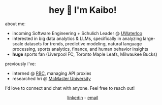 <h1 align="center">hey 👋 I'm Kaibo!</h1>

<p>about me:</p>
<ul>
  <li>incoming Software Engineering + Schulich Leader @ <a href="https://uwaterloo.ca" target="_blank">UWaterloo</a></li>
  <li>interested in big data analytics & LLMs, specifically in analyzing large-scale datasets for trends, predictive modeling, natural language processing, sports analytics, finance, and human behavior insights</li>
  <li><b>huge</b> sports fan (Liverpool FC, Toronto Maple Leafs, Milwaukee Bucks)</li>
</ul>

<p>previously i've:</p>
<ul>
  <li>interned @ <a href="https://www.rbc.com/" target="_blank">RBC</a>, managing API proxies</li>
  <li>researched hri @ <a href="https://www.mcmaster.ca/" target="_blank">McMaster University</a></li>
</ul>

<p>I'd love to connect and chat with anyone. Feel free to reach out!</p>

<div align="center">
  <a href="https://www.linkedin.com/in/kaibo88/" target="_blank">linkedin</a>
  <span> - </span>
  <a href="mailto:kaibo.huang@outlook.com?subject=%20Subject&body=%20Body" target="_blank">email</a>
</div>
